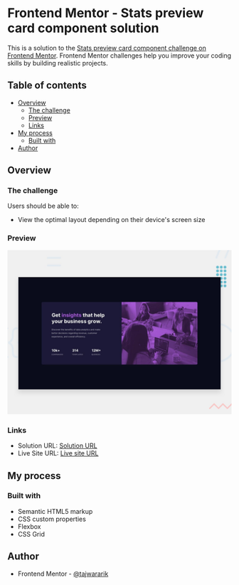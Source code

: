 # Frontend Mentor - Stats preview card component solution

This is a solution to the [Stats preview card component challenge on Frontend Mentor](https://www.frontendmentor.io/challenges/stats-preview-card-component-8JqbgoU62). Frontend Mentor challenges help you improve your coding skills by building realistic projects. 

## Table of contents

- [Overview](#overview)
  - [The challenge](#the-challenge)
  - [Preview](#preview)
  - [Links](#links)
- [My process](#my-process)
  - [Built with](#built-with)
- [Author](#author)

## Overview

### The challenge

Users should be able to:

- View the optimal layout depending on their device's screen size

### Preview

![](./images/desktop-preview.jpg)

### Links

- Solution URL: [Solution URL](https://github.com/tajwararik/Frontend-Mentor-Challenge-6)
- Live Site URL: [Live site URL](\ive-site-url.com)

## My process

### Built with

- Semantic HTML5 markup
- CSS custom properties
- Flexbox
- CSS Grid

## Author

- Frontend Mentor - [@tajwararik](https://www.frontendmentor.io/profile/yourusername)

